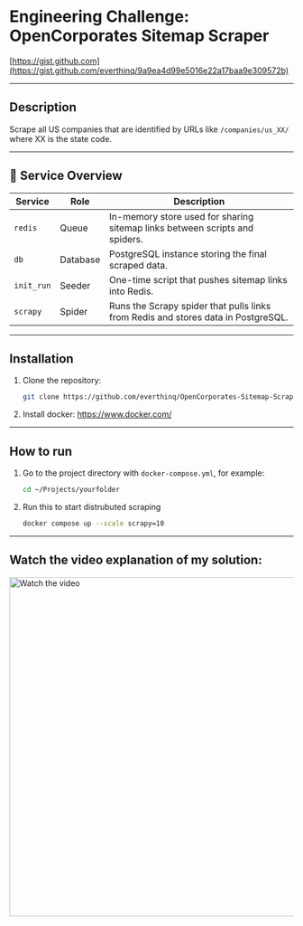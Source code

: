 # Engineering Challenge: OpenCorporates Sitemap Scraper
[https://gist.github.com](https://gist.github.com/everthinq/9a9ea4d99e5016e22a17baa9e309572b)

------------------------------------------------------
## Description
Scrape all US companies that are identified by URLs like `/companies/us_XX/` where XX is the state code.

------------------------------------------------------
## 🧩 Service Overview

| Service    | Role     | Description |
|------------|----------|-------------|
| `redis`    | Queue    | In-memory store used for sharing sitemap links between scripts and spiders. |
| `db`       | Database | PostgreSQL instance storing the final scraped data. |
| `init_run` | Seeder   | One-time script that pushes sitemap links into Redis. |
| `scrapy`   | Spider   | Runs the Scrapy spider that pulls links from Redis and stores data in PostgreSQL. |

------------------------------------------------------
## Installation
1. Clone the repository:
    ```sh 
    git clone https://github.com/everthinq/OpenCorporates-Sitemap-Scraper.git
   ```
2. Install docker: https://www.docker.com/
------------------------------------------------------
## How to run
1. Go to the project directory with `docker-compose.yml`, for example:
   ```sh 
   cd ~/Projects/yourfolder
   ```
2. Run this to start distrubuted scraping
   ```sh 
   docker compose up --scale scrapy=10
   ```
------------------------------------------------------
## Watch the video explanation of my solution:
<a href="https://www.youtube.com/watch?v=lMHiTUTG_XA" target="_blank">
  <img src="https://img.youtube.com/vi/lMHiTUTG_XA/maxresdefault.jpg" alt="Watch the video" width="600">
</a>